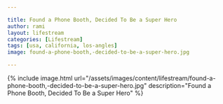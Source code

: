 ```yaml
---

title: Found a Phone Booth, Decided To Be a Super Hero
author: rami
layout: lifestream 
categories: [Lifestream]
tags: [usa, california, los-angles]
image: found-a-phone-booth,-decided-to-be-a-super-hero.jpg

---
```


{% include image.html url="/assets/images/content/lifestream/found-a-phone-booth,-decided-to-be-a-super-hero.jpg" description="Found a Phone Booth, Decided To Be a Super Hero" %}
